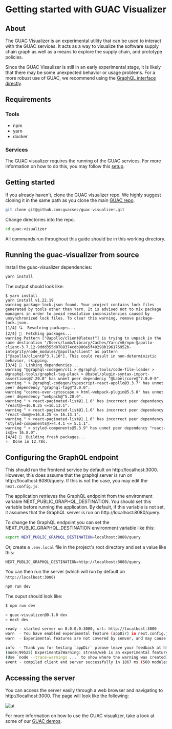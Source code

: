 # Getting started with GUAC Visualizer

## About

The GUAC Visualizer is an experimental utility that can be used to interact with
the GUAC services. It acts as a way to visualize the software supply chain graph
as well as a means to explore the supply chain, and prototype policies.

Since the GUAC Visaulizer is still in an early experimental stage, it is likely
that there may be some unexpected behavior or usage problems. For a more robust
use of GUAC, we recommend using the
[GraphQL interface directly](https://github.com/guacsec/guac/blob/main/demo/GraphQL.md).

## Requirements

### Tools

- npm
- yarn
- docker

### Services

The GUAC visualizer requires the running of the GUAC services. For more
information on how to do this, you may follow this
[setup](https://github.com/guacsec/guac/blob/main/docs/Compose.md).

## Getting started

If you already haven't, clone the GUAC visualizer repo. We highly suggest
cloning it in the same path as you clone the main
[GUAC repo](https://github.com/guacsec/guac).

```bash
git clone git@github.com:guacsec/guac-visualizer.git
```

Change directories into the repo.

```bash
cd guac-visualizer
```

All commands run throughout this guide should be in this working directory.

## Running the guac-visualizer from source

Install the guac-visualizer dependencies:

```bash
yarn install
```

The output should look like:

```
$ yarn install
yarn install v1.22.19
warning package-lock.json found. Your project contains lock files generated by tools other than Yarn. It is advised not to mix package managers in order to avoid resolution inconsistencies caused by unsynchronized lock files. To clear this warning, remove package-lock.json.
[1/4] 🔍  Resolving packages...
[2/4] 🚚  Fetching packages...
warning Pattern ["@apollo/client@latest"] is trying to unpack in the same destination "/Users/lumb/Library/Caches/Yarn/v6/npm-@apollo-client-3.7.12-9ddd355d0788374cdb900e5f40298b196176952b-integrity/node_modules/@apollo/client" as pattern ["@apollo/client@^3.7.10"]. This could result in non-deterministic behavior, skipping.
[3/4] 🔗  Linking dependencies...
warning "@graphql-codegen/cli > @graphql-tools/code-file-loader > @graphql-tools/graphql-tag-pluck > @babel/plugin-syntax-import-assertions@7.20.0" has unmet peer dependency "@babel/core@^7.0.0-0".
warning " > @graphql-codegen/typescript-react-apollo@3.3.7" has unmet peer dependency "graphql-tag@^2.0.0".
warning "cosmos-over-cytoscape > html-webpack-plugin@5.5.0" has unmet peer dependency "webpack@^5.20.0".
warning " > react-paginated-list@1.1.6" has incorrect peer dependency "react@>=16.8.25 <=16.13.1".
warning " > react-paginated-list@1.1.6" has incorrect peer dependency "react-dom@>=16.8.25 <= 16.13.1".
warning " > react-paginated-list@1.1.6" has incorrect peer dependency "styled-components@>=4.4.1 <= 5.1.1".
warning " > styled-components@5.3.9" has unmet peer dependency "react-is@>= 16.8.0".
[4/4] 🔨  Building fresh packages...
✨  Done in 12.78s.
```

## Configuring the GraphQL endpoint

This should run the frontend service by default on http://localhost:3000. However, this does assume that the graphql server is run on http://localhost:8080/query. If
this is not the case, you may edit the `next.config.js`.

The application retrieves the GraphQL endpoint from the environment variable NEXT_PUBLIC_GRAPHQL_DESTINATION. You should set this variable before running the application. By default, if this variable is not set, it assumes that the GraphQL server is run on http://localhost:8080/query.

To change the GraphQL endpoint you can set the NEXT_PUBLIC_GRAPHQL_DESTINATION environment variable like this:

```bash
export NEXT_PUBLIC_GRAPHQL_DESTINATION=localhost:8080/query
```

Or, create a `.env.local` file in the project's root directory and set a value like this:

```
NEXT_PUBLIC_GRAPHQL_DESTINATION=http://localhost:8080/query
```

You can then run the server (which will run by default on
`http://localhost:3000`)

```bash
npm run dev
```

The ouput should look like:

```bash
$ npm run dev

> guac-visualizer@0.1.0 dev
> next dev

ready - started server on 0.0.0.0:3000, url: http://localhost:3000
warn  - You have enabled experimental feature (appDir) in next.config.js.
warn  - Experimental features are not covered by semver, and may cause unexpected or broken application behavior. Use at your own risk.

info  - Thank you for testing `appDir` please leave your feedback at https://nextjs.link/app-feedback
(node:99525) ExperimentalWarning: stream/web is an experimental feature. This feature could change at any time
(Use `node --trace-warnings ...` to show where the warning was created)
event - compiled client and server successfully in 1867 ms (560 modules)
```

## Accessing the server

You can access the server easily through a web browser and navigating to
http://localhost:3000. The page will look like the following:

![ui](https://user-images.githubusercontent.com/3060102/233406051-486f4f88-2779-4abf-9d5f-adb98bf51c3a.png)

For more information on how to use the GUAC visualizer, take a look at some of
our [GUAC demos](https://github.com/guacsec/guac/blob/main/demos/).
